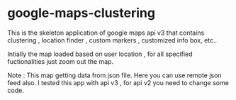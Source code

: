 google-maps-clustering
======================

This is the skeleton application of google maps api v3 that contains clustering , location finder , custom markers , customized info box, etc..

Intially the map loaded based on user location , for all specified fuctionalities just zoom out the map.

Note : This map getting data from json file. Here you can use remote json feed also.
I tested this app with api v3 , for api v2 you need to change some code.
